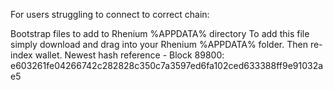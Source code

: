 For users struggling to connect to correct chain:

Bootstrap files to add to Rhenium %APPDATA% directory
To add this file simply download and drag into your Rhenium %APPDATA% folder. Then re-index wallet. 
Newest hash reference - Block 89800: e603261fe04266742c282828c350c7a3597ed6fa102ced633388ff9e91032ae5
